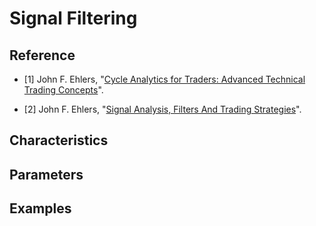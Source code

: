 # Signal Filtering

## Reference

- [1] John F. Ehlers, "[Cycle Analytics for Traders: Advanced Technical Trading Concepts](http://www.mesasoftware.com/ehlers_books.htm)".

- [2] John F. Ehlers, "[Signal Analysis, Filters And Trading Strategies](http://www.mesasoftware.com/ehlers_technical_papers.htm)".

## Characteristics

## Parameters

## Examples

